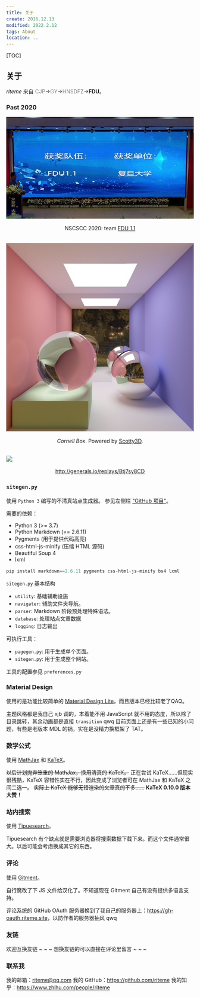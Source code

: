 ```yaml
---
title: 关于
create: 2016.12.13
modified: 2022.2.12
tags: About
location: ..
---
```


[TOC]

## 关于
*riteme* 来自 <span style="color:gray">CJP</span>→<span style="color:gray">GY</span>→<span style="color:gray">HNSDFZ</span>→**FDU**。

### Past 2020

<img src="/assets/nscscc.png" alt="NSCSCC 2020" /><center>NSCSCC 2020: team <a href="https://github.com/NSCSCC-2020-Fudan/FDU1.1-NSCSCC">FDU 1.1</a></center>

<br><img src="/assets/cbox2-720p-10k-8.png" alt="Cornell Box" /><center><i>Cornell Box</i>. Powered by <a href="https://github.com/CMU-Graphics/Scotty3D">Scotty3D</a>.</center>

<br><picture><source srcset="/assets/generals.apng" type="image/apng" /><img src="https://riteme.site/blogimg/generals.gif" /></picture><center><a href="http://generals.io/replays/Btj7sy8CD">http://generals.io/replays/Btj7sy8CD</a></center>

### `sitegen.py`

使用 `Python 3` 编写的不清真站点生成器。
参见左侧栏 ["GitHub 项目"](https://github.com/riteme/riteme.github.io)。

需要的依赖：

* Python 3 (>= 3.7)
* Python Markdown (== 2.6.11)
* Pygments (用于提供代码高亮)
* css-html-js-minify (压缩 HTML 源码)
* Beautiful Soup 4
* lxml

```python
pip install markdown==2.6.11 pygments css-html-js-minify bs4 lxml
```

`sitegen.py` 基本结构

* `utility`: 基础辅助设施
* `navigater`: 辅助文件夹导航。
* `parser`: Markdown 阶段预处理特殊语法。
* `database`: 处理站点文章数据
* `logging`: 日志输出

可执行工具：

* `pagegen.py`: 用于生成单个页面。
* `sitegen.py`: 用于生成整个网站。

工具的配置参见 `preferences.py`

### Material Design
使用的是功能比较简单的 [Material Design Lite](http://getmdl.io/)，而且版本已经比较老了QAQ。

主题风格都是我自己 xjb 调的，本着能不用 JavaScript 就不用的态度，所以除了目录跳转，其余动画都是直接 `transition` qwq
目前页面上还是有一些已知的小问题，有些是老版本 MDL 的锅，实在是没精力换框架了 TAT。

### 数学公式
使用 [MathJax](http://www.mathjax.org/) 和 [KaTeX](http://khan.github.io/KaTeX/)。

~~以后计划抛弃笨重的 MathJax，换用清真的 KaTeX。~~
正在尝试 KaTeX......但现实很残酷，KaTeX 容错性实在不行，因此变成了浏览者可在 MathJax 和 KaTeX 之间二选一。
~~实际上 KaTeX 能够无错渲染的文章真的不多......~~ **KaTeX 0.10.0 版本大赞！**

### 站内搜索
使用 [Tipuesearch](http://www.tipue.com/search/)。

Tipuesearch 有个缺点就是需要浏览器将搜索数据下载下来。而这个文件通常很大。以后可能会考虑换成其它的东西。

### 评论
使用 [Gitment](https://github.com/imsun/gitment)。

自行魔改了下 JS 文件给汉化了。不知道现在 Gitment 自己有没有提供多语言支持。

评论系统的 GitHub OAuth 服务器换到了我自己的服务器上：<https://gh-oauth.riteme.site>，以防作者的服务器抽风 qwq

### 友链
欢迎互换友链 ~ ~ ~
想换友链的可以直接在评论里留言 ~ ~ ~

### 联系我
我的邮箱：<riteme@qq.com>
我的 GitHub：<https://github.com/riteme>
我的知乎：<https://www.zhihu.com/people/riteme>
